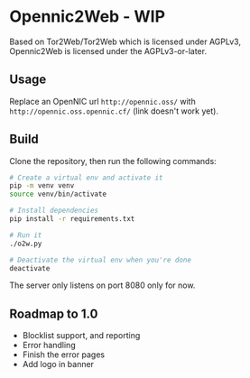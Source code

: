 # Opennic2Web - WIP

Based on Tor2Web/Tor2Web which is licensed under AGPLv3, Opennic2Web is licensed under the AGPLv3-or-later.

## Usage

Replace an OpenNIC url `http://opennic.oss/` with `http://opennic.oss.opennic.cf/` (link doesn't work yet).

## Build

Clone the repository, then run the following commands:

```sh
# Create a virtual env and activate it
pip -m venv venv
source venv/bin/activate

# Install dependencies
pip install -r requirements.txt

# Run it
./o2w.py

# Deactivate the virtual env when you're done
deactivate
```

The server only listens on port 8080 only for now.

## Roadmap to 1.0

- Blocklist support, and reporting
- Error handling
- Finish the error pages
- Add logo in banner